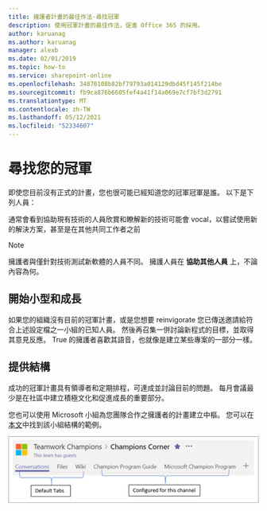 ```yaml
---
title: 擁護者計畫的最佳作法-尋找冠軍
description: 使用冠軍計畫的最佳作法，促進 Office 365 的採用。
author: karuanag
ms.author: karuanag
manager: alexb
ms.date: 02/01/2019
ms.topic: how-to
ms.service: sharepoint-online
ms.openlocfilehash: 34870108b82bf79793a014129dbd45f145f214be
ms.sourcegitcommit: fb9ca876b6605fef4a41f14a069e7cf7bf3d2791
ms.translationtype: MT
ms.contentlocale: zh-TW
ms.lasthandoff: 05/12/2021
ms.locfileid: "52334607"
---
```

# <a name="finding-your-champions"></a>尋找您的冠軍 

即使您目前沒有正式的計畫，您也很可能已經知道您的冠軍冠軍是誰。  以下是下列人員：

通常會看到協助現有技術的人員欣賞和瞭解新的技術可能會 vocal，以嘗試使用新的解決方案，甚至是在其他共同工作者之前

> [!NOTE]
> 擁護者與僅針對技術測試新軟體的人員不同。 擁護人員在 **協助其他人員** 上，不論內容為何。 

## <a name="start-small-and-grow"></a>開始小型和成長

如果您的組織沒有目前的冠軍計畫，或是您想要 reinvigorate 您已傳送邀請給符合上述設定檔之一小組的已知人員。  然後再召集一併討論新程式的目標，並取得其意見反應。 True 的擁護者喜歡其語音，也就像是建立某些專案的一部分一樣。  

## <a name="provide-structure"></a>提供結構

成功的冠軍計畫具有領導者和定期排程，可達成並討論目前的問題。  每月會議最少是在社區中建立積極文化和促進成長的重要部分。  

您也可以使用 Microsoft 小組為您團隊合作之擁護者的計畫建立中樞。  您可以在 [本文](/MicrosoftTeams/teams-adoption-your-first-teams)中找到該小組結構的範例。

![團隊合作冠軍小組選項卡](media/teams-adoption-tab-example.png)